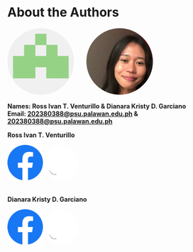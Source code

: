 # About the Authors


<img src= "./img/ProfileRitvent.png" width="150px" height ="150px" style="border-radius: 50%;"> &nbsp; &nbsp; &nbsp;  <img src="./img/MossheadProfile.png" width="150px"  height ="150px" style="border-radius: 50%;">


**Names: Ross Ivan T. Venturillo & Dianara Kristy D. Garciano** <br>**Email: 202380388@psu.palawan.edu.ph & 202380388@psu.palawan.edu.ph**

**Ross Ivan T. Venturillo**
<div style="display: flex ">
<a href = https://web.facebook.com/kira.venturillo>
    <img style = "padding-right: 10"src ="./img/Facebook.png" 
    width = "80" style="border-radius: 50%;"
   />  
</a>

<a href = https://github.com/Ritvent>
    <img src ="./img/Github.png" 
    width = "80" style="border-radius: 50%;"/>
</a>
</div> <br>

**Dianara Kristy D. Garciano** <br> 

<div style="display: flex ">
<a href = https://web.facebook.com/watashiwadayan.desu>
    <img style ="padding-right:  10" src ="./img/Facebook.png" 
    width = "80" style="border-radius: 50%;"
   />  
</a>

<a href = https://github.com/mosshead19>
    <img src ="./img/Github.png" 
    width = "80" style="border-radius: 50%;"/>
</a>
</div> <br>




